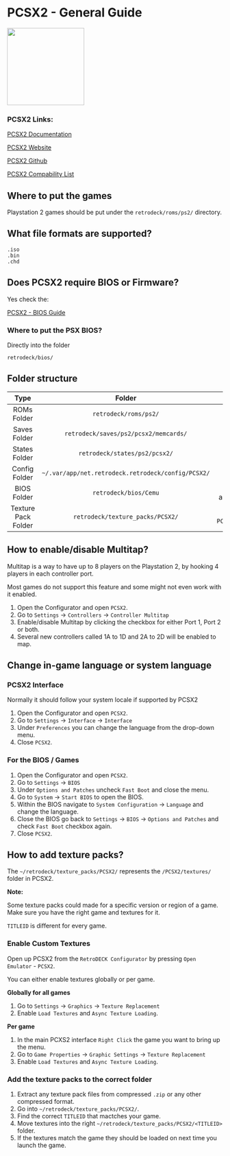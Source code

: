 # PCSX2 - General Guide

<img src="../../../wiki_images/logos/pcsx2-logo.png" width="180">

### PCSX2 Links:

[PCSX2 Documentation](https://pcsx2.net/docs/)

[PCSX2 Website](https://pcsx2.net/)

[PCSX2 Github](https://github.com/PCSX2/pcsx2)

[PCSX2 Compability List](https://pcsx2.net/compat/)

## Where to put the games

Playstation 2 games should be put under the `retrodeck/roms/ps2/` directory.

## What file formats are supported?

```
.iso
.bin
.chd
```

## Does PCSX2 require BIOS or Firmware?

Yes check the:

[PCSX2 - BIOS Guide](https://pcsx2.net/docs/setup/bios/)


### Where to put the PSX BIOS?

Directly into the folder

`retrodeck/bios/`


## Folder structure

| Type    | Folder                 |          Comment     | 
|  :---:  | :---:                  |             :---:     |
| ROMs Folder |`retrodeck/roms/ps2/` |                               |  
| Saves Folder |`retrodeck/saves/ps2/pcsx2/memcards/` |                               |  
| States Folder |`retrodeck/states/ps2/pcsx2/` |                               |  
| Config Folder |`~/.var/app/net.retrodeck.retrodeck/config/PCSX2/`         |  |
| BIOS Folder | `retrodeck/bios/Cemu` | Contains `usr` and `sys` folders |
| Texture Pack Folder |`retrodeck/texture_packs/PCSX2/` |  Represents `PCSX2/textures/`    |



## How to enable/disable Multitap?

Multitap is a way to have up to 8 players on the Playstation 2, by hooking 4 players in each controller port.

Most games do not support this feature and some might not even work with it enabled.

1. Open the Configurator and open `PCSX2`.
2. Go to `Settings` -> `Controllers` -> `Controller Multitap`
3. Enable/disable Multitap by clicking the checkbox for either Port 1, Port 2 or both.
4. Several new controllers called 1A to 1D and 2A to 2D will be enabled to map.

##  Change in-game language or system language

### PCSX2 Interface

Normally it should follow your system locale if supported by PCSX2

1. Open the Configurator and open `PCSX2`.
2. Go to `Settings` -> `Interface` -> `Interface`
3. Under `Preferences` you can change the language from the drop-down menu.
4. Close `PCSX2`.

### For the BIOS / Games

1. Open the Configurator and open `PCSX2`.
2. Go to `Settings` -> `BIOS`
3. Under `Options and Patches` uncheck `Fast Boot` and close the menu.
4. Go to `System` -> `Start BIOS` to open the BIOS.
5. Within the BIOS navigate to `System Configuration` -> `Language` and change the language.
6. Close the BIOS go back to `Settings` -> `BIOS` -> `Options and Patches` and check `Fast Boot` checkbox again.
7. Close `PCSX2`.

## How to add texture packs?

The `~/retrodeck/texture_packs/PCSX2/` represents the `/PCSX2/textures/` folder in PCSX2.

**Note:** <br>

Some texture packs could made for a specific version or region of a game. Make sure you have the right game and textures for it.

`TITLEID` is different for every game.

### Enable Custom Textures

Open up PCSX2 from the `RetroDECK Configurator` by pressing `Open Emulator` - `PCSX2`.

You can either enable textures globally or per game.

**Globally for all games**

1. Go to `Settings` -> `Graphics` -> `Texture Replacement`
2. Enable `Load Textures` and `Async Texture Loading`.

**Per game**

1. In the main PCXS2 interface `Right Click` the game you want to bring up the menu.
2. Go to `Game Properties` -> `Graphic Settings` -> `Texture Replacement`
3. Enable `Load Textures` and `Async Texture Loading`.


### Add the texture packs to the correct folder

1. Extract any texture pack files from compressed `.zip` or any other compressed format.
2. Go into `~/retrodeck/texture_packs/PCSX2/`. 
3. Find the correct `TITLEID` that mactches your game.
4. Move textures into the right `~/retrodeck/texture_packs/PCSX2/<TITLEID>` folder.
5. If the textures match the game they should be loaded on next time you launch the game.
